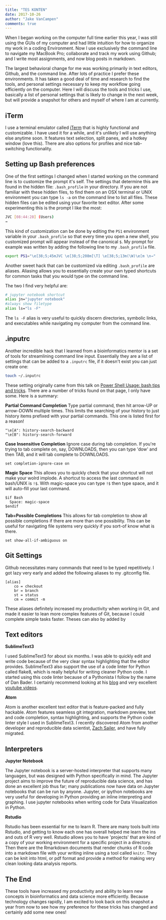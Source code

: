 ```yaml
---
title: "TES KONTEN"
date: 2017-10-26
author: "Jake VanCampen"
comments: true
---
```

When I began working on the computer full time earlier this year, I was still using the GUIs of my computer and had little intuition for how to organize my work in a coding Environment. Now I use exclusively the command line to navigate my MacBook Pro; collaborate and track my work using Github; and I write most assignments, and now blog posts in markdown.


The largest behavioral change for me was working primarily in text editors, Github, and the command line. After lots of practice I prefer these environments. It has taken a good deal of time and research to find the tools, and personal settings necessary to keep my workflow going efficiently on the computer. Here I will discuss the tools and tricks I use, basically a list of personal settings that is likely to change in the next week, but will provide a snapshot for others and myself of where I am at currently.


## iTerm

I use a terminal emulator called [iTerm](https://www.iterm2.com/documentation-one-page.html) that is highly functional and customizable. I have used it for a while, and it's unlikely I will use anything else anytime soon. It features text selection, split panes, and a hotkey window (love this). There are also options for profiles and nice tab-switching functionality.


## Setting up Bash preferences

One of the first settings I changed when I started working on the command line is to customize the prompt it's self. The settings that determine this are found in the hidden file: `.bash_profile` in your directory. If you are not familiar with these hidden files, to find them on an OSX terminal or UNIX environment you can type `ls -a` on the command line to list all files. These hidden files can be edited using your favorite text editor. After some experimenting this is the prompt I like the most:

```bash
JVC [08:44:28] (Users)
→
```

This kind of customization can be done by editing the `PS1` environment variable in your `.bash_profile` so that every time you open a new shell, you customized prompt will appear instead of the canonical `$`. My prompt for example was written by adding the following line to my `.bash_profile` file.

```bash
export PS1="\e[38;5;45mJVC \e[38;5;208m[\T] \e[38;5;13m(\W)\e[m \n→"
```

Another sweet hack that can be customized via editing `.bash_profile` are aliases. Aliasing allows you to essentially create your own typed shortcuts for common tasks that you would type on the command line.

The two I find very helpful are:

```bash
# jupyter notebook shortcut
alias jn="jupyter notebook"
#always show filetype
alias ls="ls -F"
```


The `ls -F` alias is very useful to quickly discern directories, symbolic links, and executables while navigating my computer from the command line.

## .inputrc

Another incredible hack that I learned from a bioinformatics mentor is a set of tools for streamlining command line input. Essentially they are a list of settings that can be added to a `.inputrc` file, if it doesn't exist you can just create one:

```bash
touch ~/.inputrc
```

These setting originally came from this talk on [Power Shell Usage: bash tips and tricks](http://www.ukuug.org/events/linux2003/papers/bash_tips/). There are a number of tricks found on that page, I only have some. Here is a summary:


**Partial Command Completion**
Type partial command, then hit arrow-UP or arrow-DOWN multiple times.
This limits the searching of your history to just history items
prefixed with your partial commands. This one is listed first for a reason!

```
"\e[A": history-search-backward
"\e[B": history-search-forward
```

**Case Insensitive Completion**
Ignore case during tab completion.
If you're trying to tab complete on, say, DOWNLOADS, then you can
type 'dow' and then TAB, and it will tab complete to DOWNLOADS.
```
set completion-ignore-case on
```


**Magic Space**
This allows you to quickly check that your shortcut will not make your wolrd implode. A shortcut to access the last command in bash/UNIX is `!$`. With magic-space you can type `!$` then type space, and it will auto-fill your last command.

```
$if Bash
  Space: magic-space
$endif
```

**Tab=Possible Completions**
This allows for tab completion to show all possible completions if there are more than one possibility. This can be useful for navigating file systems very quickly if you sort-of know what is there.

```
set show-all-if-ambiguous on
```

## Git Settings

Github necessitates many commands that need to be typed repetitively. I got lazy very early and added the following aliases to my .gitconfig file.

```
[alias]
	co = checkout
	br = branch
	st = status
	cm = commit -m
```


These aliases definitely increased my productivity when working in Git, and made it easier to lean more complex features of Git, because I could complete simple tasks faster. Theses can also by added by


## Text editors

**SublimeText3**

I used SublimeText3 for about six months. I was able to quickly edit and write code because of the very clear syntax highlighting that the editor provides. SublimeText3 also support the use of a code linter for Python called flake8, which is really helpful for writing cleaner Python code. I started using this code linter because of a Pythonista I follow by the name of Dan Bader. I certainly recommend looking at his [blog](https://dbader.org/) and very excellent [youtube videos](https://www.youtube.com/channel/UCI0vQvr9aFn27yR6Ej6n5UA/videos).

**Atom**

Atom is another excellent text editor that is feature-packed and fully hackable. Atom features seamless git integration, markdown preview, text and code completion, syntax highlighting, and supports the Python code linter style I used in SublimeText3. I recently discovered Atom from another developer and reproducible data scientist, [Zach Sailer](https://github.com/Zsailer), and have fully migrated.


## Interpreters

**Jupyter Notebook**

The Jupyter notebook is a server-hosted interpreter that supports many languages, but was designed with Python specifically in mind. The Jupyter project aims to improve the future of reproducible data science, and has done an excellent job thus far; many publications now have data on Jupyter notebooks that can be run by anyone. Jupyter, or ipython notebooks are very useful for developing in Python providing an inline interpreting and graphing. I use jupyter notebooks when writing code for Data Visualization in Python.

**Rstudio**

Rstudio has been essential for me to learn R. There are many tools built into Rstudio, and getting to know each one has overall helped me learn the ins and outs of R very well. Rstudio allows you to have 'projects' that are kind of a copy of your working environment for a specific project in a directory. Then there are the Rmarkdown documents that render chunks of R code into a markdown file with your writing inline using a tool called `knitr`. They can be knit into html, or pdf format and provide a method for making very clean looking data analysis reports.

## The End

These tools have increased my productivity and ability to learn new concepts in bioinformatics and data science more efficiently. Because technology changes rapidly, I am excited to look back on this snapshot a year from now to see how my preference for these tricks has changed and certainly add some new ones!
